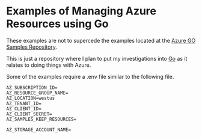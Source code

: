 # Examples of Managing Azure Resources using Go

These examples are not to supercede the examples located at the [Azure GO Samples Repository](https://github.com/Azure/azure-sdk-for-go).

This is just a repository where I plan to put my investigations into [Go](https://golang.org/) as it relates to doing things with Azure.

Some of the examples require a .env file similar to the following file.

``` env
AZ_SUBSCRIPTION_ID=
AZ_RESOURCE_GROUP_NAME=
AZ_LOCATION=westus
AZ_TENANT_ID=
AZ_CLIENT_ID=
AZ_CLIENT_SECRET=
AZ_SAMPLES_KEEP_RESOURCES=

AZ_STORAGE_ACCOUNT_NAME=
```